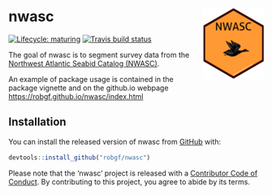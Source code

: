 
<!-- README.md is generated from README.Rmd. Please edit that file -->

# nwasc <img src="man/figures/logo.png" align="right" height=140/>

[![Lifecycle:
maturing](https://img.shields.io/badge/lifecycle-maturing-blue.svg)](https://www.tidyverse.org/lifecycle/#maturing)
[![Travis build
status](https://travis-ci.org/robgf/nwasc.svg?branch=master)](https://travis-ci.org/robgf/nwasc)

The goal of nwasc is to segment survey data from the [Northwest Atlantic
Seabid Catalog
(NWASC)](https://github.com/USFWS/AMAPPS/tree/master/NWASC).

An example of package usage is contained in the package vignette and on
the github.io webpage <https://robgf.github.io/nwasc/index.html>

## Installation

You can install the released version of nwasc from
[GitHub](https://github.com/robgf/nwasc) with:

``` r
devtools::install_github("robgf/nwasc")
```

Please note that the ‘nwasc’ project is released with a [Contributor
Code of Conduct](.github/CODE_OF_CONDUCT.md). By contributing to this
project, you agree to abide by its terms.
